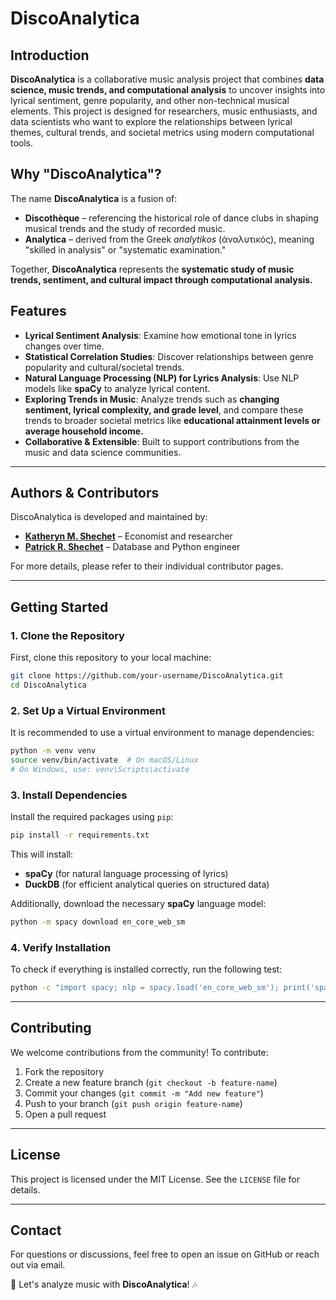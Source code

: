 # DiscoAnalytica

## Introduction

**DiscoAnalytica** is a collaborative music analysis project that combines **data science, music trends, and computational analysis** to uncover insights into lyrical sentiment, genre popularity, and other non-technical musical elements. This project is designed for researchers, music enthusiasts, and data scientists who want to explore the relationships between lyrical themes, cultural trends, and societal metrics using modern computational tools.

## Why "DiscoAnalytica"?

The name **DiscoAnalytica** is a fusion of:

- **Discothèque** – referencing the historical role of dance clubs in shaping musical trends and the study of recorded music.
- **Analytica** – derived from the Greek *analytikos* (ἀναλυτικός), meaning "skilled in analysis" or "systematic examination."

Together, **DiscoAnalytica** represents the **systematic study of music trends, sentiment, and cultural impact through computational analysis.**

## Features

- **Lyrical Sentiment Analysis**: Examine how emotional tone in lyrics changes over time.
- **Statistical Correlation Studies**: Discover relationships between genre popularity and cultural/societal trends.
- **Natural Language Processing (NLP) for Lyrics Analysis**: Use NLP models like **spaCy** to analyze lyrical content.
- **Exploring Trends in Music**: Analyze trends such as **changing sentiment, lyrical complexity, and grade level**, and compare these trends to broader societal metrics like **educational attainment levels or average household income.**
- **Collaborative & Extensible**: Built to support contributions from the music and data science communities.

---

## Authors & Contributors

DiscoAnalytica is developed and maintained by:

- [**Katheryn M. Shechet**](contributors/katheryn-shechet.md) – Economist and researcher
- [**Patrick R. Shechet**](contributors/patrick-shechet.md) – Database and Python engineer

For more details, please refer to their individual contributor pages.

---

## Getting Started

### 1. Clone the Repository

First, clone this repository to your local machine:

```bash
git clone https://github.com/your-username/DiscoAnalytica.git
cd DiscoAnalytica
```

### 2. Set Up a Virtual Environment

It is recommended to use a virtual environment to manage dependencies:

```bash
python -m venv venv
source venv/bin/activate  # On macOS/Linux
# On Windows, use: venv\Scripts\activate
```

### 3. Install Dependencies

Install the required packages using `pip`:

```bash
pip install -r requirements.txt
```

This will install:

- **spaCy** (for natural language processing of lyrics)
- **DuckDB** (for efficient analytical queries on structured data)

Additionally, download the necessary **spaCy** language model:

```bash
python -m spacy download en_core_web_sm
```

### 4. Verify Installation

To check if everything is installed correctly, run the following test:

```bash
python -c "import spacy; nlp = spacy.load('en_core_web_sm'); print('spaCy is working!')"
```

---

## Contributing

We welcome contributions from the community! To contribute:

1. Fork the repository
2. Create a new feature branch (`git checkout -b feature-name`)
3. Commit your changes (`git commit -m "Add new feature"`)
4. Push to your branch (`git push origin feature-name`)
5. Open a pull request

---

## License

This project is licensed under the MIT License. See the `LICENSE` file for details.

---

## Contact

For questions or discussions, feel free to open an issue on GitHub or reach out via email.

🚀 Let's analyze music with **DiscoAnalytica**! 🎶

